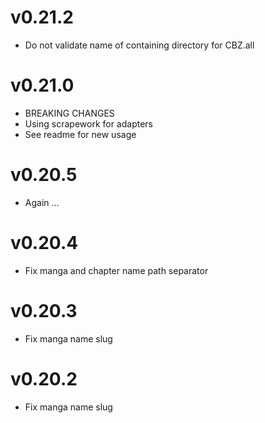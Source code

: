 # v0.21.2

  * Do not validate name of containing directory for CBZ.all

# v0.21.0

  * BREAKING CHANGES
  * Using scrapework for adapters
  * See readme for new usage

# v0.20.5

  * Again ...

# v0.20.4

  * Fix manga and chapter name path separator

# v0.20.3

  * Fix manga name slug

# v0.20.2

  * Fix manga name slug

